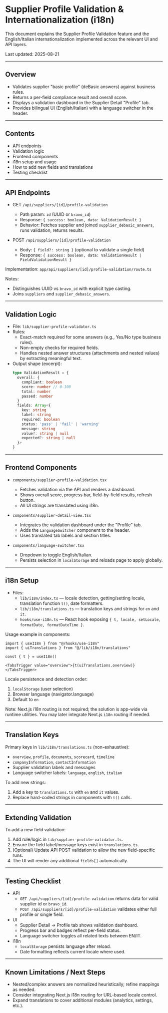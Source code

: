 # Supplier Profile Validation & Internationalization (i18n)

This document explains the Supplier Profile Validation feature and the English/Italian internationalization implemented across the relevant UI and API layers.

Last updated: 2025-08-21

---

## Overview

- Validates supplier "basic profile" (deBasic answers) against business rules.
- Returns a per-field compliance result and overall score.
- Displays a validation dashboard in the Supplier Detail "Profile" tab.
- Provides bilingual UI (English/Italian) with a language switcher in the header.

---

## Contents

- API endpoints
- Validation logic
- Frontend components
- i18n setup and usage
- How to add new fields and translations
- Testing checklist

---

## API Endpoints

- GET `/api/suppliers/[id]/profile-validation`
  - Path param: `id` (UUID or `bravo_id`)
  - Response: `{ success: boolean, data: ValidationResult }`
  - Behavior: Fetches supplier and joined `supplier_debasic_answers`, runs validation, returns results.

- POST `/api/suppliers/[id]/profile-validation`
  - Body: `{ field?: string }` (optional to validate a single field)
  - Response: `{ success: boolean, data: ValidationResult | FieldValidationResult }`

Implementation: `app/api/suppliers/[id]/profile-validation/route.ts`

Notes:
- Distinguishes UUID vs `bravo_id` with explicit type casting.
- Joins `suppliers` and `supplier_debasic_answers`.

---

## Validation Logic

- File: `lib/supplier-profile-validator.ts`
- Rules:
  - Exact-match required for some answers (e.g., Yes/No type business rules).
  - Non-empty checks for required fields.
  - Handles nested answer structures (attachments and nested values) by extracting meaningful text.
- Output shape (excerpt):
  ```ts
  type ValidationResult = {
    overall: {
      compliant: boolean
      score: number // 0-100
      total: number
      passed: number
    }
    fields: Array<{
      key: string
      label: string
      required: boolean
      status: 'pass' | 'fail' | 'warning'
      message: string
      value?: string | null
      expected?: string | null
    }>
  }
  ```

---

## Frontend Components

- `components/supplier-profile-validation.tsx`
  - Fetches validation via the API and renders a dashboard.
  - Shows overall score, progress bar, field-by-field results, refresh button.
  - All UI strings are translated using i18n.

- `components/supplier-detail-view.tsx`
  - Integrates the validation dashboard under the "Profile" tab.
  - Adds the `LanguageSwitcher` component to the header.
  - Uses translated tab labels and section titles.

- `components/language-switcher.tsx`
  - Dropdown to toggle English/Italian.
  - Persists selection in `localStorage` and reloads page to apply globally.

---

## i18n Setup

- Files:
  - `lib/i18n/index.ts` — locale detection, getting/setting locale, translation function `t()`, date formatters.
  - `lib/i18n/translations.ts` — translation keys and strings for `en` and `it`.
  - `hooks/use-i18n.ts` — React hook exposing `{ t, locale, setLocale, formatDate, formatDateTime }`.

Usage example in components:
```tsx
import { useI18n } from "@/hooks/use-i18n"
import { uiTranslations } from "@/lib/i18n/translations"

const { t } = useI18n()

<TabsTrigger value="overview">{t(uiTranslations.overview)}</TabsTrigger>
```

Locale persistence and detection order:
1. `localStorage` (user selection)
2. Browser language (navigator.language)
3. Default to `en`

Note: Next.js i18n routing is not required; the solution is app-wide via runtime utilities. You may later integrate Next.js `i18n` routing if needed.

---

## Translation Keys

Primary keys in `lib/i18n/translations.ts` (non-exhaustive):
- `overview`, `profile`, `documents`, `scorecard`, `timeline`
- `companyInformation`, `contactInformation`
- Supplier validation labels and messages
- Language switcher labels: `language`, `english`, `italian`

To add new strings:
1. Add a key to `translations.ts` with `en` and `it` values.
2. Replace hard-coded strings in components with `t()` calls.

---

## Extending Validation

To add a new field validation:
1. Add rule/logic in `lib/supplier-profile-validator.ts`.
2. Ensure the field label/message keys exist in `translations.ts`.
3. (Optional) Update API POST validation to allow the new field-specific runs.
4. The UI will render any additional `fields[]` automatically.

---

## Testing Checklist

- API
  - `GET /api/suppliers/[id]/profile-validation` returns data for valid supplier id or `bravo_id`.
  - `POST /api/suppliers/[id]/profile-validation` validates either full profile or single field.
- UI
  - Supplier Detail → Profile tab shows validation dashboard.
  - Progress bar and badges reflect per-field status.
  - Language switcher toggles all related texts between EN/IT.
- i18n
  - `localStorage` persists language after reload.
  - Date formatting reflects current locale where used.

---

## Known Limitations / Next Steps

- Nested/complex answers are normalized heuristically; refine mappings as needed.
- Consider integrating Next.js i18n routing for URL-based locale control.
- Expand translations to cover additional modules (analytics, settings, etc.).
